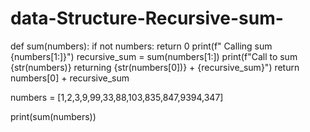 # data-Structure-Recursive-sum-


def sum(numbers):
    if not numbers:
        return 0 
    print(f" Calling sum {numbers[1:]}")
    recursive_sum = sum(numbers[1:])
    print(f"Call to sum {str(numbers)} returning {str(numbers[0])} + {recursive_sum}")
    return numbers[0] + recursive_sum

numbers = [1,2,3,9,99,33,88,103,835,847,9394,347]

print(sum(numbers))

